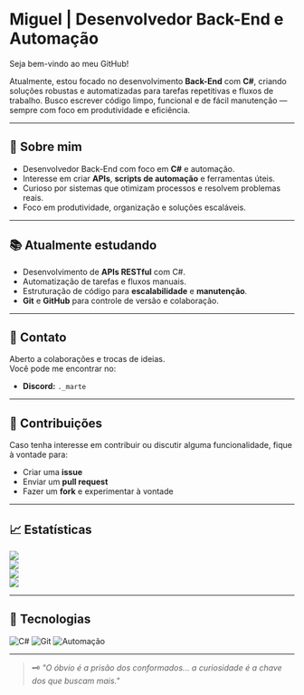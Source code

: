 # Miguel | Desenvolvedor Back-End e Automação

Seja bem-vindo ao meu GitHub!

Atualmente, estou focado no desenvolvimento **Back-End** com **C#**, criando soluções robustas e automatizadas para tarefas repetitivas e fluxos de trabalho. Busco escrever código limpo, funcional e de fácil manutenção — sempre com foco em produtividade e eficiência.

---

## 🧭 Sobre mim
- Desenvolvedor Back-End com foco em **C#** e automação.
- Interesse em criar **APIs**, **scripts de automação** e ferramentas úteis.
- Curioso por sistemas que otimizam processos e resolvem problemas reais.
- Foco em produtividade, organização e soluções escaláveis.

---

## 📚 Atualmente estudando
- Desenvolvimento de **APIs RESTful** com C#.  
- Automatização de tarefas e fluxos manuais.  
- Estruturação de código para **escalabilidade** e **manutenção**.  
- **Git** e **GitHub** para controle de versão e colaboração.

---

## 🤝 Contato
Aberto a colaborações e trocas de ideias.  
Você pode me encontrar no:  
- **Discord:** `._marte`

---

## 📂 Contribuições
Caso tenha interesse em contribuir ou discutir alguma funcionalidade, fique à vontade para:
- Criar uma **issue**
- Enviar um **pull request**
- Fazer um **fork** e experimentar à vontade

---

## 📈 Estatísticas
![](https://github-readme-stats.vercel.app/api?username=MiguelNCode&theme=dark&hide_border=false&include_all_commits=false&count_private=false)  
![](https://nirzak-streak-stats.vercel.app/?user=MiguelNCode&theme=dark&hide_border=false)  
![](https://github-readme-stats.vercel.app/api/top-langs/?username=MiguelNCode&theme=dark&hide_border=false&include_all_commits=false&layout=compact)  
[![](https://visitcount.itsvg.in/api?id=MiguelNCode&icon=0&color=0)](https://visitcount.itsvg.in)

---

## 🔧 Tecnologias
![C#](https://img.shields.io/badge/C%23-68217A?style=for-the-badge&logo=csharp&logoColor=white)
![Git](https://img.shields.io/badge/Git-F05032?style=for-the-badge&logo=git&logoColor=white)
![Automação](https://img.shields.io/badge/Automação-Terminal-2b2b2b?style=for-the-badge)

---

> 🗝️ *"O óbvio é a prisão dos conformados... a curiosidade é a chave dos que buscam mais."*
